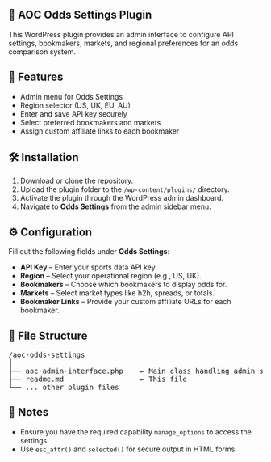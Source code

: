 <h2>🎯 AOC Odds Settings Plugin</h2>

<p>This WordPress plugin provides an admin interface to configure API settings, bookmakers, markets, and regional preferences for an odds comparison system.</p>

<h2>🚀 Features</h2>
<ul>
  <li>Admin menu for Odds Settings</li>
  <li>Region selector (US, UK, EU, AU)</li>
  <li>Enter and save API key securely</li>
  <li>Select preferred bookmakers and markets</li>
  <li>Assign custom affiliate links to each bookmaker</li>
</ul>

<h2>🛠️ Installation</h2>
<ol>
  <li>Download or clone the repository.</li>
  <li>Upload the plugin folder to the <code>/wp-content/plugins/</code> directory.</li>
  <li>Activate the plugin through the WordPress admin dashboard.</li>
  <li>Navigate to <strong>Odds Settings</strong> from the admin sidebar menu.</li>
</ol>

<h2>⚙️ Configuration</h2>
<p>Fill out the following fields under <strong>Odds Settings</strong>:</p>
<ul>
  <li><strong>API Key</strong> – Enter your sports data API key.</li>
  <li><strong>Region</strong> – Select your operational region (e.g., US, UK).</li>
  <li><strong>Bookmakers</strong> – Choose which bookmakers to display odds for.</li>
  <li><strong>Markets</strong> – Select market types like h2h, spreads, or totals.</li>
  <li><strong>Bookmaker Links</strong> – Provide your custom affiliate URLs for each bookmaker.</li>
</ul>

<h2>📁 File Structure</h2>
<pre>
/aoc-odds-settings
│
├── aoc-admin-interface.php    ← Main class handling admin settings
├── readme.md                  ← This file
└── ... other plugin files
</pre>

<h2>📌 Notes</h2>
<ul>
  <li>Ensure you have the required capability <code>manage_options</code> to access the settings.</li>
  <li>Use <code>esc_attr()</code> and <code>selected()</code> for secure output in HTML forms.</li>
</ul>

